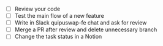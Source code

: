 - [ ] Review your code
- [ ] Test the main flow of a new feature
- [ ] Write in Slack quipuswap-fe chat and ask for review
- [ ] Merge a PR after review and delete unnecessary branch
- [ ] Change the task status in a Notion
